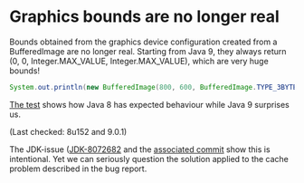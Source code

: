 # Graphics bounds are no longer real

Bounds obtained from the graphics device configuration created from a BufferedImage are no longer real.
Starting from Java 9, they always return (0, 0, Integer.MAX_VALUE, Integer.MAX_VALUE), which are very huge bounds!

```java
System.out.println(new BufferedImage(800, 600, BufferedImage.TYPE_3BYTE_BGR).createGraphics().getDeviceConfiguration().getBounds());
```

[The test](src/test/java/wtf/java9/graphics_bounds/GraphicsBoundsTest.java) shows how Java 8 has expected behaviour while Java 9 surprises us.

(Last checked: 8u152 and 9.0.1)

The JDK-issue ([JDK-8072682](https://bugs.openjdk.java.net/browse/JDK-8072682) and the [associated commit](http://hg.openjdk.java.net/jdk9/jdk9/jdk/rev/aafc0a279f95) show this is intentional.
Yet we can seriously question the solution applied to the cache problem described in the bug report.
